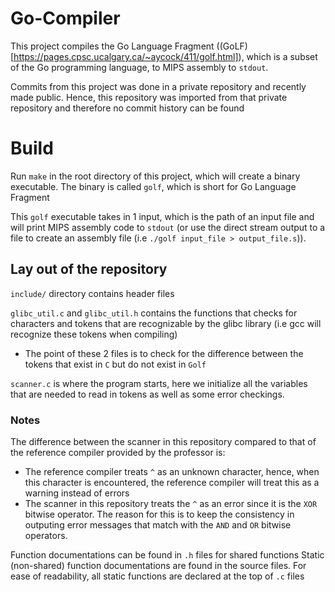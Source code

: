 # Go-Compiler

This project compiles the Go Language Fragment ((GoLF)[https://pages.cpsc.ucalgary.ca/~aycock/411/golf.html]), which is a subset of the Go programming language, to MIPS assembly to `stdout`. 

Commits from this project was done in a private repository and recently made public. Hence, this repository was imported from that private repository and therefore no commit history can be found

# Build

Run `make` in the root directory of this project, which will create a binary executable. The binary is called `golf`, which is short for Go Language Fragment

This `golf` executable takes in 1 input, which is the path of an input file and will print MIPS assembly code to `stdout` (or use the direct stream output to a file to create an assembly file (i.e `./golf input_file > output_file.s`)).  

## Lay out of the repository

`include/` directory contains header files

`glibc_util.c` and `glibc_util.h` contains the functions that checks for characters and tokens that are recognizable by the glibc library (i.e gcc will recognize these tokens when compiling)
- The point of these 2 files is to check for the difference between the tokens that exist in `C` but do not exist in `Golf`

`scanner.c` is where the program starts, here we initialize all the variables that are needed to read in tokens as well as some error checkings. 

### Notes

The difference between the scanner in this repository compared to that of the reference compiler provided by the professor is:
 - The reference compiler treats `^` as an unknown character, hence, when this character is encountered, the reference compiler will treat this as a warning instead of errors
 - The scanner in this repository treats the `^` as an error since it is the `XOR` bitwise operator. The reason for this is to keep the consistency in outputing error messages that match with the `AND` and `OR` bitwise operators. 

 Function documentations can be found in `.h` files for shared functions
 Static (non-shared) function documentations are found in the source files. For ease of readability, all static functions are declared at the top of `.c` files
